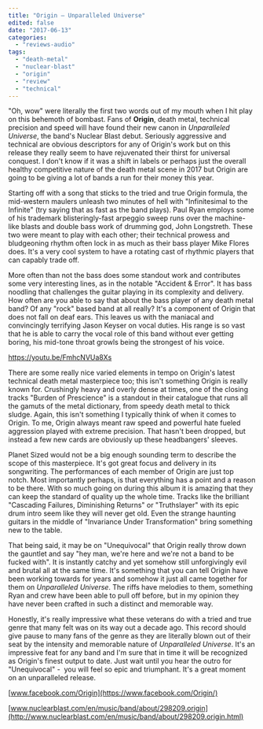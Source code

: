 ```yaml
---
title: "Origin – Unparalleled Universe"
edited: false
date: "2017-06-13"
categories:
  - "reviews-audio"
tags:
  - "death-metal"
  - "nuclear-blast"
  - "origin"
  - "review"
  - "technical"
---
```


"Oh, wow" were literally the first two words out of my mouth when I hit play on this behemoth of bombast. Fans of **Origin**, death metal, technical precision and speed will have found their new canon in _Unparalleled Universe_, the band's Nuclear Blast debut. Seriously aggressive and technical are obvious descriptors for any of Origin's work but on this release they really seem to have rejuvenated their thirst for universal conquest. I don't know if it was a shift in labels or perhaps just the overall healthy competitive nature of the death metal scene in 2017 but Origin are going to be giving a lot of bands a run for their money this year.

Starting off with a song that sticks to the tried and true Origin formula, the mid-western maulers unleash two minutes of hell with "Infinitesimal to the Infinite" (try saying that as fast as the band plays). Paul Ryan employs some of his trademark blisteringly-fast arpeggio sweep runs over the machine-like blasts and double bass work of drumming god, John Longstreth. These two were meant to play with each other; their technical prowess and bludgeoning rhythm often lock in as much as their bass player Mike Flores does. It's a very cool system to have a rotating cast of rhythmic players that can capably trade off.

More often than not the bass does some standout work and contributes some very interesting lines, as in the notable "Accident & Error". It has bass noodling that challenges the guitar playing in its complexity and delivery. How often are you able to say that about the bass player of any death metal band? Of any "rock" based band at all really? It's a component of Origin that does not fall on deaf ears. This leaves us with the maniacal and convincingly terrifying Jason Keyser on vocal duties. His range is so vast that he is able to carry the vocal role of this band without ever getting boring, his mid-tone throat growls being the strongest of his voice.

https://youtu.be/FmhcNVUa8Xs

There are some really nice varied elements in tempo on Origin's latest technical death metal masterpiece too; this isn't something Origin is really known for. Crushingly heavy and overly dense at times, one of the closing tracks "Burden of Prescience" is a standout in their catalogue that runs all the gamuts of the metal dictionary, from speedy death metal to thick sludge. Again, this isn't something I typically think of when it comes to Origin. To me, Origin always meant raw speed and powerful hate fueled aggression played with extreme precision. That hasn't been dropped, but instead a few new cards are obviously up these headbangers' sleeves.

Planet Sized would not be a big enough sounding term to describe the scope of this masterpiece. It's got great focus and delivery in its songwriting. The performances of each member of Origin are just top notch. Most importantly perhaps, is that everything has a point and a reason to be there. With so much going on during this album it is amazing that they can keep the standard of quality up the whole time. Tracks like the brilliant "Cascading Failures, Diminishing Returns" or "Truthslayer" with its epic drum intro seem like they will never get old. Even the strange haunting guitars in the middle of "Invariance Under Transformation" bring something new to the table.

That being said, it may be on "Unequivocal" that Origin really throw down the gauntlet and say "hey man, we're here and we're not a band to be fucked with". It is instantly catchy and yet somehow still unforgivingly evil and brutal all at the same time. It's something that you can tell Origin have been working towards for years and somehow it just all came together for them on _Unparalleled Universe_. The riffs have melodies to them, something Ryan and crew have been able to pull off before, but in my opinion they have never been crafted in such a distinct and memorable way.

Honestly, it's really impressive what these veterans do with a tried and true genre that many felt was on its way out a decade ago. This record should give pause to many fans of the genre as they are literally blown out of their seat by the intensity and memorable nature of _Unparalleled Universe_. It's an impressive feat for any band and I'm sure that in time it will be recognized as Origin's finest output to date. Just wait until you hear the outro for "Unequivocal" -  you will feel so epic and triumphant. It's a great moment on an unparalleled release.

[www.facebook.com/Origin](https://www.facebook.com/Origin/)

[www.nuclearblast.com/en/music/band/about/298209.origin](http://www.nuclearblast.com/en/music/band/about/298209.origin.html)
